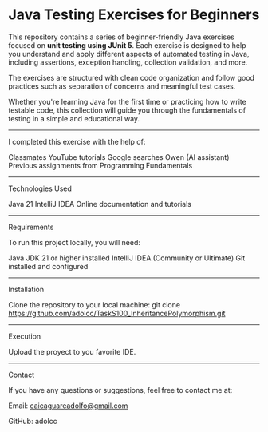 # Java Testing Exercises for Beginners

This repository contains a series of beginner-friendly Java exercises focused on **unit testing using JUnit 5**. Each exercise is designed to help you understand and apply different aspects of automated testing in Java, including assertions, exception handling, collection validation, and more.

The exercises are structured with clean code organization and follow good practices such as separation of concerns and meaningful test cases.

Whether you're learning Java for the first time or practicing how to write testable code, this collection will guide you through the fundamentals of testing in a simple and educational way.

---

I completed this exercise with the help of:

Classmates YouTube tutorials Google searches Owen (AI assistant) Previous assignments from Programming Fundamentals

---

Technologies Used

Java 21 IntelliJ IDEA Online documentation and tutorials

---

Requirements

To run this project locally, you will need:

Java JDK 21 or higher installed IntelliJ IDEA (Community or Ultimate) Git installed and configured

---

Installation

Clone the repository to your local machine: git clone https://github.com/adolcc/TaskS100_InheritancePolymorphism.git

---

Execution

Upload the proyect to you favorite IDE.

---

Contact

If you have any questions or suggestions, feel free to contact me at:

Email: caicaguareadolfo@gmail.com

GitHub: adolcc
